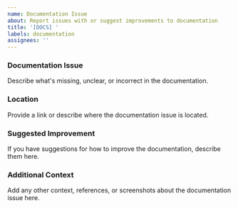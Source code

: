 ```yaml
---
name: Documentation Issue
about: Report issues with or suggest improvements to documentation
title: '[DOCS] '
labels: documentation
assignees: ''
---
```


### Documentation Issue
Describe what's missing, unclear, or incorrect in the documentation.

### Location
Provide a link or describe where the documentation issue is located.

### Suggested Improvement
If you have suggestions for how to improve the documentation, describe them here.

### Additional Context
Add any other context, references, or screenshots about the documentation issue here.